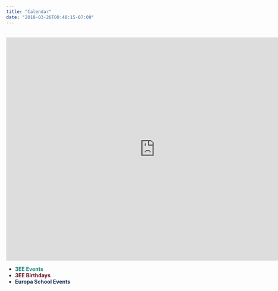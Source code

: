 ```yaml
---
title: "Calendar"
date: "2018-03-26T00:48:15-07:00"
---
```


<br/>

<iframe src="https://calendar.google.com/calendar/b/2/embed?title=Class%203EE%20Calendar&height=600&wkst=1&bgcolor=%23FFFFFF&src=europa.ee.2016%40gmail.com&color=%231B887A&src=uuhn0nb244pv3reh1bbs6m4fps%40group.calendar.google.com&color=%23691426&src=43hkv2m0lftg1df5g8rfrgs06k4q2obc@import.calendar.google.com&ctz=Europe%2FLondon&color=%23182C57" style="border-width:0" width="800" height="600" frameborder="0" scrolling="no"></iframe>

<br/>

* <span style="color:#1B887A">**3EE Events**<span>
* <span style="color:#691426">**3EE Birthdays**</span>
* <span style="color:#182C57">**Europa School Events**</span>

